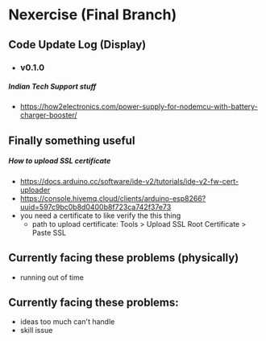 # Nexercise (Final Branch)

## Code Update Log (Display)
- ### v0.1.0



##### Indian Tech Support stuff
- https://how2electronics.com/power-supply-for-nodemcu-with-battery-charger-booster/

## Finally something useful
##### How to upload SSL certificate
- https://docs.arduino.cc/software/ide-v2/tutorials/ide-v2-fw-cert-uploader  
- https://console.hivemq.cloud/clients/arduino-esp8266?uuid=597c9bc0b8d0400b8f723ca742f37e73
- you need a certificate to like verify the this thing
  - path to upload certificate: Tools > Upload SSL Root Certificate > Paste SSL

## Currently facing these problems (physically)
- running out of time

## Currently facing these problems:
- ideas too much can't handle
- skill issue

